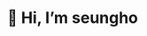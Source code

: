 
<div align=center><h1>👋 Hi, I’m seungho<h1></div>

<!-- <div align=center>

<!-- ![Anurag's github stats](https://github-readme-stats.vercel.app/api?username=seunghowhite&show_icons=true)  -->

<!-- [![Top Langs](https://github-readme-stats.vercel.app/api/top-langs/?username=seunghowhite&layout=compact)](https://github.com/metleeha) -->





<!-- [![Top Langs](https://github-readme-stats.vercel.app/api/top-langs/?username=seunghowhite&layout=compact)](https://github.com/seunghowhite/github-readme-stats) -->
